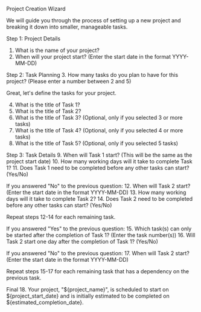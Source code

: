 Project Creation Wizard

We will guide you through the process of setting up a new project and breaking it down into smaller, manageable tasks.

Step 1: Project Details
1. What is the name of your project?
2. When will your project start? (Enter the start date in the format YYYY-MM-DD)

Step 2: Task Planning
3. How many tasks do you plan to have for this project? (Please enter a number between 2 and 5)

Great, let's define the tasks for your project.

4. What is the title of Task 1?
5. What is the title of Task 2?
6. What is the title of Task 3? (Optional, only if you selected 3 or more tasks)
7. What is the title of Task 4? (Optional, only if you selected 4 or more tasks)
8. What is the title of Task 5? (Optional, only if you selected 5 tasks)

Step 3: Task Details
9. When will Task 1 start? (This will be the same as the project start date)
10. How many working days will it take to complete Task 1?
11. Does Task 1 need to be completed before any other tasks can start? (Yes/No)

If you answered "No" to the previous question:
12. When will Task 2 start? (Enter the start date in the format YYYY-MM-DD)
13. How many working days will it take to complete Task 2?
14. Does Task 2 need to be completed before any other tasks can start? (Yes/No)

Repeat steps 12-14 for each remaining task.

If you answered "Yes" to the previous question:
15. Which task(s) can only be started after the completion of Task 1? (Enter the task number(s))
16. Will Task 2 start one day after the completion of Task 1? (Yes/No)

If you answered "No" to the previous question:
17. When will Task 2 start? (Enter the start date in the format YYYY-MM-DD)

Repeat steps 15-17 for each remaining task that has a dependency on the previous task.

Final
18. Your project, "${project_name}", is scheduled to start on ${project_start_date} and is initially estimated to be completed on ${estimated_completion_date}.
